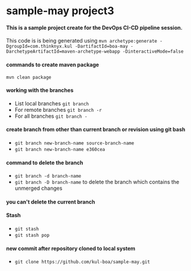 # sample-may project3
#### This is a sample project create for the DevOps CI-CD pipeline session.
This code is is being generated using `mvn archetype:generate -DgroupId=com.thinknyx.kul -DartifactId=boa-may -DarchetypeArtifactId=maven-archetype-webapp -DinteractiveMode=false`
#### commands to create maven package
`mvn clean package`
#### working with the branches
- List local branches `git branch`
- For remote branches `git branch -r`
- For all branches `git branch -`
#### create branch from other than current branch or revision using git bash
- `git branch new-branch-name source-branch-name`
- `git branch new-branch-name e360cea`
#### command to delete the branch
- `git branch -d branch-name`
- `git branch -D branch-name` to delete the branch which contains the unmerged changes
#### you can't delete the current branch
#### Stash 
- `git stash`
- `git stash pop`
#### new commit after repository cloned to local system
- `git clone https://github.com/kul-boa/sample-may.git`

